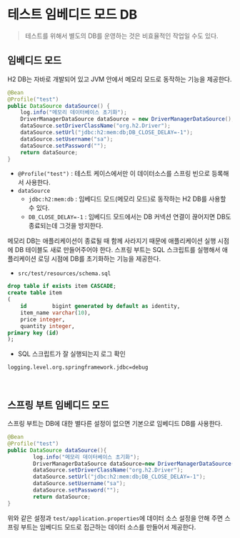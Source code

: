 # 테스트 임베디드 모드 DB
> 테스트를 위해서 별도의 DB를 운영하는 것은 비효율적인 작업일 수도 있다.

## 임베디드 모드
H2 DB는 자바로 개발되어 있고 JVM 안에서 메모리 모드로 동작하는 기능을 제공한다. 

```java
@Bean
@Profile("test")
public DataSource dataSource() {
	log.info("메모리 데이터베이스 초기화");
	DriverManagerDataSource dataSource = new DriverManagerDataSource();
	dataSource.setDriverClassName("org.h2.Driver");
	dataSource.setUrl("jdbc:h2:mem:db;DB_CLOSE_DELAY=-1");
	dataSource.setUsername("sa");
	dataSource.setPassword("");
	return dataSource;
}
```
- `@Profile("test")` : 테스트 케이스에서만 이 데이터소스를 스프링 빈으로 등록해서 사용한다.
- `dataSource`
  - `jdbc:h2:mem:db` : 임베디드 모드(메모리 모드)로 동작하는 H2 DB를 사용할 수 있다.
  - `DB_CLOSE_DELAY=-1` : 임베디드 모드에서는 DB 커넥션 연결이 끊어지면 DB도 종료되는데 그것을 방지한다.

메모리 DB는 애플리케이션이 종료될 때 함께 사라지기 때문에 애플리케이션 실행 시점에 DB 테이블도 새로 만들어주어야 한다. 스프링 부트는 SQL 스크립트를 실행해서
애플리케이션 로딩 시점에 DB를 초기화하는 기능을 제공한다.

- `src/test/resources/schema.sql`
```sql
drop table if exists item CASCADE; 
create table item
(
    id        bigint generated by default as identity, 
    item_name varchar(10),
    price integer, 
    quantity integer,
primary key (id) 
);
```
- SQL 스크립트가 잘 실행되는지 로그 확인
```properties
logging.level.org.springframework.jdbc=debug
```

<br>

## 스프링 부트 임베디드 모드

스프링 부트는 DB에 대한 별다른 설정이 없으면 기본으로 임베디드 DB를 사용한다. 
```java
@Bean
@Profile("test")
public DataSource dataSource(){
        log.info("메모리 데이터베이스 초기화");
        DriverManagerDataSource dataSource=new DriverManagerDataSource();
        dataSource.setDriverClassName("org.h2.Driver");
        dataSource.setUrl("jdbc:h2:mem:db;DB_CLOSE_DELAY=-1");
        dataSource.setUsername("sa");
        dataSource.setPassword("");
        return dataSource;
}
```
위와 같은 설정과 `test/application.properties`에 데이터 소스 설정을 안해 주면 스프링 부트는 임베디드 모드로 접근하는 데이터 소스를 만들어서 제공한다.